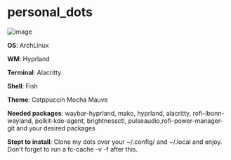 # personal_dots

![image](https://github.com/ronardnx/personal_dots/assets/23416091/f77c49a9-e21f-4cd6-934b-de485b6a694f)



**OS**: ArchLinux

**WM**: Hyprland

**Terminal**: Alacritty

**Shell**: Fish

**Theme**: Catppuccin Mocha Mauve

**Needed packages**: waybar-hyprland, mako, hyprland, alacritty, rofi-lbonn-wayland, polkit-kde-agent, brightnessctl, pulseaudio,rofi-power-manager-git and your desired packages

**Stept to install**: Clone my dots over your ~/.config/ and ~/.local and enjoy. Don't forget to run a fc-cache -v -f after this.
